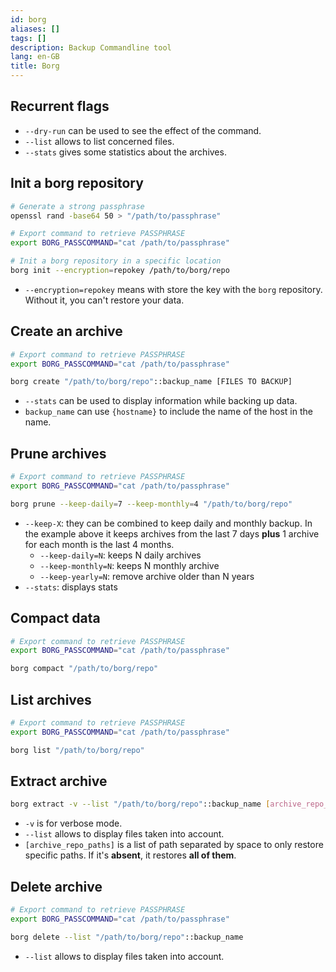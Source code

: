 ```yaml
---
id: borg
aliases: []
tags: []
description: Backup Commandline tool
lang: en-GB
title: Borg
---
```


## Recurrent flags

- `--dry-run` can be used to see the effect of the command.
- `--list` allows to list concerned files.
- `--stats` gives some statistics about the archives.

## Init a borg repository

```sh
# Generate a strong passphrase
openssl rand -base64 50 > "/path/to/passphrase"

# Export command to retrieve PASSPHRASE
export BORG_PASSCOMMAND="cat /path/to/passphrase"

# Init a borg repository in a specific location
borg init --encryption=repokey /path/to/borg/repo
```

- `--encryption=repokey` means with store the key with the `borg` repository. Without it, you can't restore your data.
## Create an archive

```sh
# Export command to retrieve PASSPHRASE
export BORG_PASSCOMMAND="cat /path/to/passphrase"

borg create "/path/to/borg/repo"::backup_name [FILES TO BACKUP]
```

- `--stats` can be used to display information while backing up data.
- `backup_name` can use `{hostname}` to include the name of the host in the name.

## Prune archives

```sh
# Export command to retrieve PASSPHRASE
export BORG_PASSCOMMAND="cat /path/to/passphrase"

borg prune --keep-daily=7 --keep-monthly=4 "/path/to/borg/repo"
```

- `--keep-X`: they can be combined to keep daily and monthly backup. In the example above it keeps archives from the last 7 days __plus__ 1 archive for each month is the last 4 months.
	- `--keep-daily=N`: keeps N daily archives
	- `--keep-monthly=N`: keeps N monthly archive
	- `--keep-yearly=N`: remove archive older than N years
- `--stats`: displays stats

## Compact data

```sh
# Export command to retrieve PASSPHRASE
export BORG_PASSCOMMAND="cat /path/to/passphrase"

borg compact "/path/to/borg/repo"
```

## List archives

```sh
# Export command to retrieve PASSPHRASE
export BORG_PASSCOMMAND="cat /path/to/passphrase"

borg list "/path/to/borg/repo"
```

## Extract archive

```sh
borg extract -v --list "/path/to/borg/repo"::backup_name [archive_repo_paths]
```

- `-v` is for verbose mode.
- `--list` allows to display files taken into account.
- `[archive_repo_paths]` is a list of path separated by space to only restore specific paths. If it's **absent**, it restores **all of them**. 
## Delete archive

```sh
# Export command to retrieve PASSPHRASE
export BORG_PASSCOMMAND="cat /path/to/passphrase"

borg delete --list "/path/to/borg/repo"::backup_name
```

- `--list` allows to display files taken into account.
